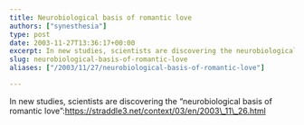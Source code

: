 ```yaml
---
title: Neurobiological basis of romantic love
authors: ["synesthesia"]
type: post
date: 2003-11-27T13:36:17+00:00
excerpt: In new studies, scientists are discovering the neurobiological underpinnings of romantic love.
slug: neurobiological-basis-of-romantic-love 
aliases: ["/2003/11/27/neurobiological-basis-of-romantic-love"]

---
```

In new studies, scientists are discovering the &#8220;neurobiological basis of romantic love&#8221;:https://straddle3.net/context/03/en/2003\_11\_26.html